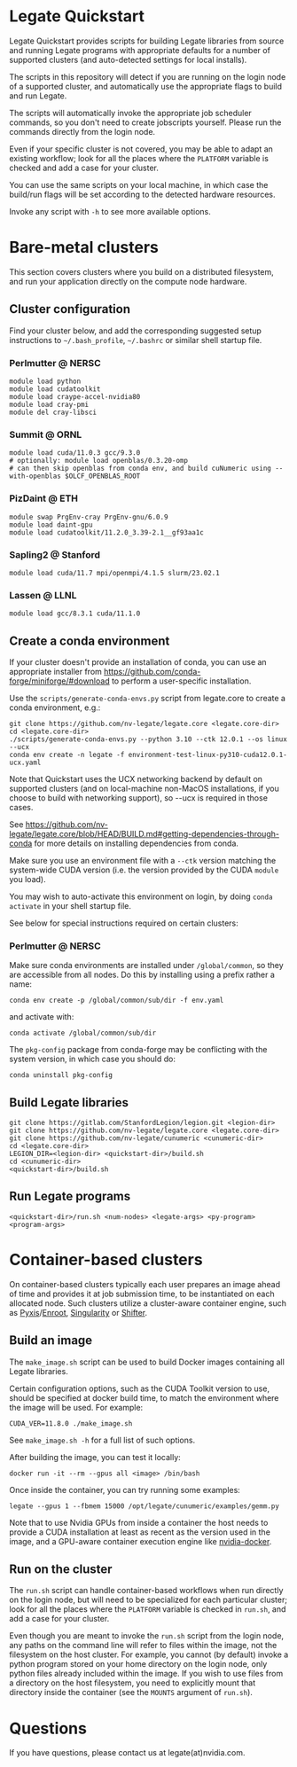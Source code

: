 <!--
Copyright 2021 NVIDIA Corporation

Licensed under the Apache License, Version 2.0 (the "License");
you may not use this file except in compliance with the License.
You may obtain a copy of the License at

    http://www.apache.org/licenses/LICENSE-2.0

Unless required by applicable law or agreed to in writing, software
distributed under the License is distributed on an "AS IS" BASIS,
WITHOUT WARRANTIES OR CONDITIONS OF ANY KIND, either express or implied.
See the License for the specific language governing permissions and
limitations under the License.

-->

Legate Quickstart
=================

Legate Quickstart provides scripts for building Legate libraries from source
and running Legate programs with appropriate defaults for a number of supported
clusters (and auto-detected settings for local installs).

The scripts in this repository will detect if you are running on the login node
of a supported cluster, and automatically use the appropriate flags to build and
run Legate.

The scripts will automatically invoke the appropriate job scheduler commands, so
you don't need to create jobscripts yourself. Please run the commands directly
from the login node.

Even if your specific cluster is not covered, you may be able to adapt an
existing workflow; look for all the places where the `PLATFORM` variable is
checked and add a case for your cluster.

You can use the same scripts on your local machine, in which case the build/run
flags will be set according to the detected hardware resources.

Invoke any script with `-h` to see more available options.

Bare-metal clusters
===================

This section covers clusters where you build on a distributed filesystem, and
run your application directly on the compute node hardware.

Cluster configuration
---------------------

Find your cluster below, and add the corresponding suggested setup instructions
to `~/.bash_profile`, `~/.bashrc` or similar shell startup file.


### Perlmutter @ NERSC

```
module load python
module load cudatoolkit
module load craype-accel-nvidia80
module load cray-pmi
module del cray-libsci
```

### Summit @ ORNL

```
module load cuda/11.0.3 gcc/9.3.0
# optionally: module load openblas/0.3.20-omp
# can then skip openblas from conda env, and build cuNumeric using --with-openblas $OLCF_OPENBLAS_ROOT
```

### PizDaint @ ETH

```
module swap PrgEnv-cray PrgEnv-gnu/6.0.9
module load daint-gpu
module load cudatoolkit/11.2.0_3.39-2.1__gf93aa1c
```

### Sapling2 @ Stanford

```
module load cuda/11.7 mpi/openmpi/4.1.5 slurm/23.02.1
```

### Lassen @ LLNL

```
module load gcc/8.3.1 cuda/11.1.0
```

Create a conda environment
--------------------------

If your cluster doesn't provide an installation of conda, you can use an
appropriate installer from https://github.com/conda-forge/miniforge/#download
to perform a user-specific installation.

Use the `scripts/generate-conda-envs.py` script from legate.core to create a
conda environment, e.g.:

```
git clone https://github.com/nv-legate/legate.core <legate.core-dir>
cd <legate.core-dir>
./scripts/generate-conda-envs.py --python 3.10 --ctk 12.0.1 --os linux --ucx
conda env create -n legate -f environment-test-linux-py310-cuda12.0.1-ucx.yaml
```

Note that Quickstart uses the UCX networking backend by default on supported
clusters (and on local-machine non-MacOS installations, if you choose to build
with networking support), so --ucx is required in those cases.

See
https://github.com/nv-legate/legate.core/blob/HEAD/BUILD.md#getting-dependencies-through-conda
for more details on installing dependencies from conda.

Make sure you use an environment file with a `--ctk` version matching the
system-wide CUDA version (i.e. the version provided by the CUDA `module` you
load).

You may wish to auto-activate this environment on login, by doing `conda activate`
in your shell startup file.

See below for special instructions required on certain clusters:

### Perlmutter @ NERSC

Make sure conda environments are installed under `/global/common`, so they are accessible
from all nodes. Do this by installing using a prefix rather a name:

```
conda env create -p /global/common/sub/dir -f env.yaml
```

and activate with:

```
conda activate /global/common/sub/dir
```

The `pkg-config` package from conda-forge may be conflicting with the system version, in
which case you should do:

```
conda uninstall pkg-config
```

Build Legate libraries
----------------------

```
git clone https://gitlab.com/StanfordLegion/legion.git <legion-dir>
git clone https://github.com/nv-legate/legate.core <legate.core-dir>
git clone https://github.com/nv-legate/cunumeric <cunumeric-dir>
cd <legate.core-dir>
LEGION_DIR=<legion-dir> <quickstart-dir>/build.sh
cd <cunumeric-dir>
<quickstart-dir>/build.sh
```

Run Legate programs
-------------------

```
<quickstart-dir>/run.sh <num-nodes> <legate-args> <py-program> <program-args>
```

Container-based clusters
========================

On container-based clusters typically each user prepares an image ahead of time
and provides it at job submission time, to be instantiated on each allocated
node. Such clusters utilize a cluster-aware container engine, such as
[Pyxis](https://github.com/NVIDIA/pyxis)/[Enroot](https://github.com/NVIDIA/enroot),
[Singularity](https://apptainer.org) or
[Shifter](https://www.nersc.gov/research-and-development/user-defined-images/).

Build an image
--------------

The `make_image.sh` script can be used to build Docker images containing all
Legate libraries.

Certain configuration options, such as the CUDA Toolkit version to use, should
be specified at docker build time, to match the environment where the image will
be used. For example:

```
CUDA_VER=11.8.0 ./make_image.sh
```

See `make_image.sh -h` for a full list of such options.

After building the image, you can test it locally:

```
docker run -it --rm --gpus all <image> /bin/bash
```

Once inside the container, you can try running some examples:

```
legate --gpus 1 --fbmem 15000 /opt/legate/cunumeric/examples/gemm.py
```

Note that to use Nvidia GPUs from inside a container the host needs to
provide a CUDA installation at least as recent as the version used in the
image, and a GPU-aware container execution engine like
[nvidia-docker](https://github.com/NVIDIA/nvidia-docker).

Run on the cluster
------------------

The `run.sh` script can handle container-based workflows when run directly on the
login node, but will need to be specialized for each particular cluster; look for
all the places where the `PLATFORM` variable is checked in `run.sh`, and add a
case for your cluster.

Even though you are meant to invoke the `run.sh` script from the login node, any
paths on the command line will refer to files within the image, not the
filesystem on the host cluster. For example, you cannot (by default) invoke a
python program stored on your home directory on the login node, only python
files already included within the image. If you wish to use files from a
directory on the host filesystem, you need to explicitly mount that directory
inside the container (see the `MOUNTS` argument of `run.sh`).

Questions
=========

If you have questions, please contact us at legate(at)nvidia.com.
